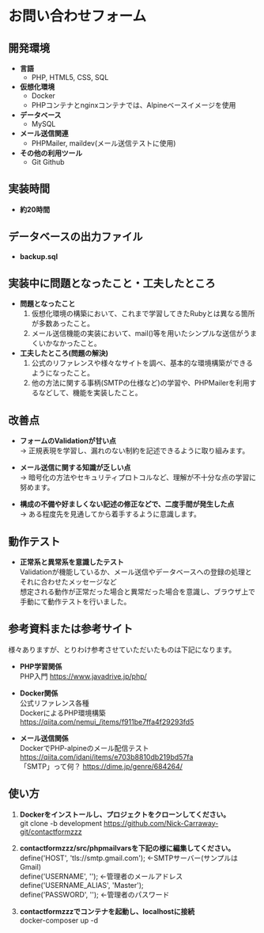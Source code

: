# お問い合わせフォーム

## 開発環境
- **言語**
  - PHP, HTML5, CSS, SQL
- **仮想化環境**
  - Docker
  - PHPコンテナとnginxコンテナでは、Alpineベースイメージを使用
- **データベース**
  - MySQL
- **メール送信関連**
  - PHPMailer, maildev(メール送信テストに使用)
- **その他の利用ツール**
  - Git Github

## 実装時間  
- **約20時間**

## データベースの出力ファイル  
- **backup.sql**

## 実装中に問題となったこと・工夫したところ
- **問題となったこと**
  1. 仮想化環境の構築において、これまで学習してきたRubyとは異なる箇所が多数あったこと。
  2. メール送信機能の実装において、mail()等を用いたシンプルな送信がうまくいかなかったこと。
- **工夫したところ(問題の解決)**
  1. 公式のリファレンスや様々なサイトを調べ、基本的な環境構築ができるようになったこと。
  2. 他の方法に関する事柄(SMTPの仕様など)の学習や、PHPMailerを利用するなどして、機能を実装したこと。

## 改善点
- **フォームのValidationが甘い点**  
  -> 正規表現を学習し、漏れのない制約を記述できるように取り組みます。

- **メール送信に関する知識が乏しい点**  
  -> 暗号化の方法やセキュリティプロトコルなど、理解が不十分な点の学習に努めます。

- **構成の不備や好ましくない記述の修正などで、二度手間が発生した点**  
  -> ある程度先を見通してから着手するように意識します。

## 動作テスト
- **正常系と異常系を意識したテスト**  
  Validationが機能しているか、メール送信やデータベースへの登録の処理とそれに合わせたメッセージなど   
  想定される動作が正常だった場合と異常だった場合を意識し、ブラウザ上で手動にて動作テストを行いました。

## 参考資料または参考サイト  

様々ありますが、とりわけ参考させていただいたものは下記になります。

- **PHP学習関係**  
  PHP入門
  https://www.javadrive.jp/php/  

- **Docker関係**  
  公式リファレンス各種  
  DockerによるPHP環境構築
  https://qiita.com/nemui_/items/f911be7ffa4f29293fd5

- **メール送信関係**  
  DockerでPHP-alpineのメール配信テスト
  https://qiita.com/idani/items/e703b8810db219bd57fa  
  「SMTP」って何？
  https://dime.jp/genre/684264/

## 使い方
1. **Dockerをインストールし、プロジェクトをクローンしてください。**  
   git clone -b development https://github.com/Nick-Carraway-git/contactformzzz

2. **contactformzzz/src/phpmailvarsを下記の様に編集してください。**  
   define('HOST', 'tls://smtp.gmail.com'); <-SMTPサーバー(サンプルはGmail)  
   define('USERNAME', ''); <-管理者のメールアドレス  
   define('USERNAME_ALIAS', 'Master');  
   define('PASSWORD', ''); <-管理者のパスワード  

3. **contactformzzzでコンテナを起動し、localhostに接続**  
   docker-composer up -d
